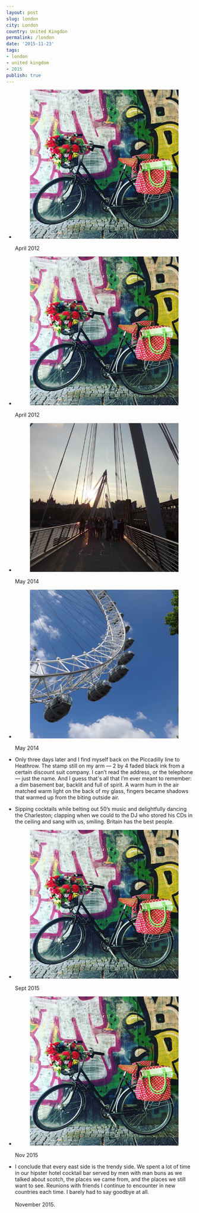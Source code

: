 ```yaml
---
layout: post
slug: london
city: London
country: United Kingdon
permalink: /london
date: '2015-11-23'
tags:
- london
- united kingdom
- 2015
publish: true
---
```


<ul class="photograph-composition">
  <li>
    <figure class="visual">
      <img src="../img/london/bike.jpg" alt="">
    </figure>
    <figcaption class="date">April 2012</figcaption>
  </li>
  <li>
    <figure class="visual">
      <img src="../img/london/bike.jpg" alt="">
    </figure>
    <figcaption class="date">April 2012</figcaption>
  </li>
  <li>
    <figure class="visual">
      <img src="../img/london/bridge.jpg" alt="">
    </figure>
    <figcaption class="date">May 2014</figcaption>
  </li>
  <li>
    <figure class="visual">
      <img src="../img/london/eye.jpg" alt="">
    </figure>
    <figcaption class="date">May 2014</figcaption>
  </li>
  <li>
    <p class="poem">
    Only three days later and I find myself back on the Piccadilly line to Heathrow. The stamp still on my arm — 2 by 4 faded black ink from a certain discount suit company. I can’t read the address, or the telephone — just the name. And I guess that's all that I’m ever meant to remember: a dim basement bar, backlit and full of spirit. A warm hum in the air matched warm light on the back of my glass, fingers became shadows that warmed up from the biting outside air.
    </p>
  </li>
  <li>
    <p class="poem">
      Sipping cocktails while belting out 50’s music and delightfully dancing the Charleston; clapping when we could to the DJ who stored his CDs in the ceiling and sang with us, smiling. Britain has the best people.
    </p>
  </li>
  <li>
    <figure class="visual">
      <img src="../img/london/bike.jpg" alt="">
    </figure>
    <figcaption class="date">Sept 2015</figcaption>
  </li>
  <li>
    <figure class="visual">
      <img src="../img/london/bike.jpg" alt="">
    </figure>
    <figcaption class="date">Nov 2015</figcaption>
  </li>
  <li>
    <p class="poem">
      I conclude that every east side is the trendy side. We spent a lot of time in our hipster hotel cocktail bar served by men with man buns as we talked about scotch, the places we came from, and the places we still want to see. Reunions with friends I continue to encounter in new countries each time. I barely had to say goodbye at all.
      <br><br>
      November 2015.
    </p>
  </li>
</ul>